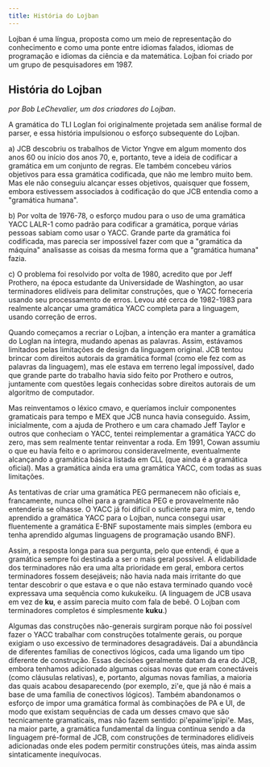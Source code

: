 ```yaml
---
title: História do Lojban
---
```


<div class="lojbo simple_blockquotes"></div>

Lojban é uma língua, proposta como um meio de representação do conhecimento e como uma ponte entre idiomas falados, idiomas de programação e idiomas da ciência e da matemática.
Lojban foi criado por um grupo de pesquisadores em 1987.

## História do Lojban

_por Bob LeChevalier, um dos criadores do Lojban_.

A gramática do TLI Loglan foi originalmente projetada sem análise formal de parser, e essa história impulsionou o esforço subsequente do Lojban.

a) JCB descobriu os trabalhos de Victor Yngve em algum momento dos anos 60 ou início dos anos 70, e, portanto, teve a ideia de codificar a gramática em um conjunto de regras. Ele também concebeu vários objetivos para essa gramática codificada, que não me lembro muito bem. Mas ele não conseguiu alcançar esses objetivos, quaisquer que fossem, embora estivessem associados à codificação do que JCB entendia como a "gramática humana".

b) Por volta de 1976-78, o esforço mudou para o uso de uma gramática YACC LALR-1 como padrão para codificar a gramática, porque várias pessoas sabiam como usar o YACC. Grande parte da gramática foi codificada, mas parecia ser impossível fazer com que a "gramática da máquina" analisasse as coisas da mesma forma que a "gramática humana" fazia.

c) O problema foi resolvido por volta de 1980, acredito que por Jeff Prothero, na época estudante da Universidade de Washington, ao usar terminadores elidíveis para delimitar construções, que o YACC forneceria usando seu processamento de erros. Levou até cerca de 1982-1983 para realmente alcançar uma gramática YACC completa para a linguagem, usando correção de erros.

Quando começamos a recriar o Lojban, a intenção era manter a gramática do Loglan na íntegra, mudando apenas as palavras. Assim, estávamos limitados pelas limitações de design da linguagem original. JCB tentou brincar com direitos autorais da gramática formal (como ele fez com as palavras da linguagem), mas ele estava em terreno legal impossível, dado que grande parte do trabalho havia sido feito por Prothero e outros, juntamente com questões legais conhecidas sobre direitos autorais de um algoritmo de computador.

Mas reinventamos o léxico cmavo, e queríamos incluir componentes gramaticais para tempo e MEX que JCB nunca havia conseguido. Assim, inicialmente, com a ajuda de Prothero e um cara chamado Jeff Taylor e outros que conheciam o YACC, tentei reimplementar a gramática YACC do zero, mas sem realmente tentar reinventar a roda. Em 1991, Cowan assumiu o que eu havia feito e o aprimorou consideravelmente, eventualmente alcançando a gramática básica listada em CLL (que ainda é a gramática oficial). Mas a gramática ainda era uma gramática YACC, com todas as suas limitações.

As tentativas de criar uma gramática PEG permanecem não oficiais e, francamente, nunca olhei para a gramática PEG e provavelmente não entenderia se olhasse. O YACC já foi difícil o suficiente para mim, e, tendo aprendido a gramática YACC para o Lojban, nunca consegui usar fluentemente a gramática E-BNF supostamente mais simples (embora eu tenha aprendido algumas linguagens de programação usando BNF).

Assim, a resposta longa para sua pergunta, pelo que entendi, é que a gramática sempre foi destinada a ser o mais geral possível. A elidabilidade dos terminadores não era uma alta prioridade em geral, embora certos terminadores fossem desejáveis; não havia nada mais irritante do que tentar descobrir o que estava e o que não estava terminado quando você expressava uma sequência como kukukeiku. (A linguagem de JCB usava <gu> em vez de **ku**, e assim parecia muito com fala de bebê. O Lojban com terminadores completos é simplesmente **kuku**.)

Algumas das construções não-generais surgiram porque não foi possível fazer o YACC trabalhar com construções totalmente gerais, ou porque exigiam o uso excessivo de terminadores desagradáveis. Daí a abundância de diferentes famílias de conectivos lógicos, cada uma ligando um tipo diferente de construção. Essas decisões geralmente datam da era do JCB, embora tenhamos adicionado algumas coisas novas que eram conectáveis (como cláusulas relativas), e, portanto, algumas novas famílias, a maioria das quais acabou desaparecendo (por exemplo, zi'e, que já não é mais a base de uma família de conectivos lógicos). Também abandonamos o esforço de impor uma gramática formal às combinações de PA e UI, de modo que existam sequências de cada um desses cmavo que são tecnicamente gramaticais, mas não fazem sentido: pi'epaime'ipipi'e. Mas, na maior parte, a gramática fundamental da língua continua sendo a da linguagem pré-formal de JCB, com construções de terminadores elidíveis adicionadas onde eles podem permitir construções úteis, mas ainda assim sintaticamente inequívocas.